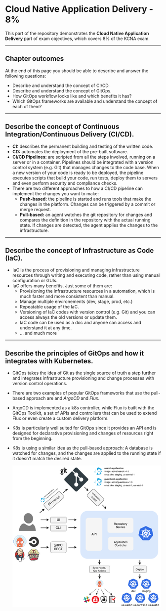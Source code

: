 # Cloud Native Application Delivery - 8%
This part of the repository demonstrates the **Cloud Native Application Delivery** part of exam objectives, which covers 8% of the KCNA exam.

---

## Chapter outcomes
At the end of this page you should be able to describe and answer the following questions:
- Describe and understand the concept of CI/CD.
- Describe and understand the concept of GitOps.
- How GitOps workflow looks like and which benefits it has?
- Which GitOps frameworks are available and understand the concept of each of them?

---

## Describe the concept of Continuous Integration/Continuous Delivery (CI/CD).
- **CI:** describes the permanent building and testing of the written code.
- **CD:** automates the deployment of the pre-built software.
- **CI/CD Pipelines:** are scripted from all the steps involved, running on a server or in a container. Pipelines should be integrated with a version control system (e.g. Git) that manages changes to the code base. When a new version of your code is ready to be deployed, the pipeline executes scripts that build your code, run tests, deploy them to servers and even perform security and compliance checks.
- There are two different approaches to how a CI/CD pipeline can implement the changes you want to make:
    - **Push-based:** the pipeline is started and runs tools that make the changes in the platform. Changes can be triggered by a commit or merge request.
    - **Pull-based:** an agent watches the git repository for changes and compares the definition in the repository with the actual running state. If changes are detected, the agent applies the changes to the infrastructure.

---

## Describe the concept of Infrastructure as Code (IaC).
- IaC is the process of provisioning and managing infrastructure resources through writing and executing code, rather than using manual configuration or GUIs.  
- IaC offers many benefits. Just some of them are:
    - Provisioning the infrastructure resources in a automation, which is much faster and more consistent than manual.
    - Manage multiple environements (dev, stage, prod, etc.)
    - Repeatable usage of the IaC.
    - Versioning of IaC codes with version control (e.g. Git) and you can access always the old versions or update them.
    - IaC code can be used as a doc and anyone can access and understand it at any time.
    - ... and much more

---

## Describe the principles of GitOps and how it integrates with Kubernetes.
- GitOps takes the idea of Git as the single source of truth a step further and integrates infrastructure provisioning and change processes with version control operations.
- There are two examples of popular GitOps frameworks that use the pull-based approach are and *ArgoCD* and *Flux*.
- ArgoCD is implemented as a k8s controller, while Flux is built with the GitOps Toolkit, a set of APIs and controllers that can be used to extend Flux or even create a custom delivery platform.
- K8s is particularly well suited for GitOps since it provides an API and is designed for declarative provisioning and changes of resources right from the beginning.
- K8s is using a similar idea as the pull-based approach: A database is watched for changes, and the changes are applied to the running state if it doesn’t match the desired state.

    ![GitOps Concept](./00_images/gitops.png)